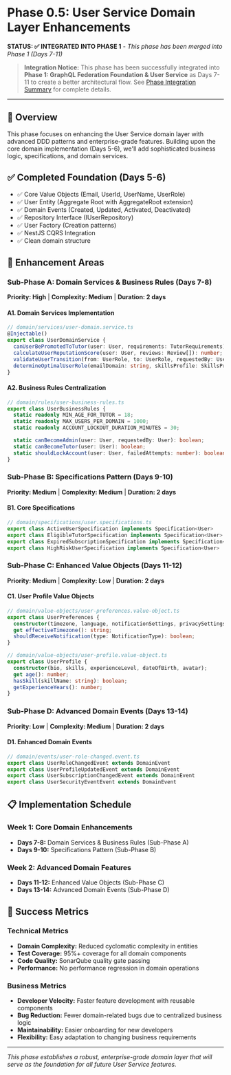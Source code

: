 # Phase 0.5: User Service Domain Layer Enhancements

**STATUS: ✅ INTEGRATED INTO PHASE 1** - _This phase has been merged into Phase 1 (Days 7-11)_

> **Integration Notice:** This phase has been successfully integrated into **Phase 1: GraphQL Federation Foundation & User Service** as Days 7-11 to create a better architectural flow. See [Phase Integration Summary](../reference/phase-integration-summary.md) for complete details.

---

## 🎯 Overview

This phase focuses on enhancing the User Service domain layer with advanced DDD patterns and enterprise-grade features. Building upon the core domain implementation (Days 5-6), we'll add sophisticated business logic, specifications, and domain services.

## ✅ Completed Foundation (Days 5-6)

- ✅ Core Value Objects (Email, UserId, UserName, UserRole)
- ✅ User Entity (Aggregate Root with AggregateRoot extension)
- ✅ Domain Events (Created, Updated, Activated, Deactivated)
- ✅ Repository Interface (IUserRepository)
- ✅ User Factory (Creation patterns)
- ✅ NestJS CQRS Integration
- ✅ Clean domain structure

## 🚀 Enhancement Areas

### **Sub-Phase A: Domain Services & Business Rules (Days 7-8)**

**Priority: High** | **Complexity: Medium** | **Duration: 2 days**

#### **A1. Domain Services Implementation**

```typescript
// domain/services/user-domain.service.ts
@Injectable()
export class UserDomainService {
  canUserBePromotedToTutor(user: User, requirements: TutorRequirements): boolean;
  calculateUserReputationScore(user: User, reviews: Review[]): number;
  validateUserTransition(from: UserRole, to: UserRole, requestedBy: User): void;
  determineOptimalUserRole(emailDomain: string, skillsProfile: SkillsProfile): UserRole;
}
```

#### **A2. Business Rules Centralization**

```typescript
// domain/rules/user-business-rules.ts
export class UserBusinessRules {
  static readonly MIN_AGE_FOR_TUTOR = 18;
  static readonly MAX_USERS_PER_DOMAIN = 1000;
  static readonly ACCOUNT_LOCKOUT_DURATION_MINUTES = 30;

  static canBecomeAdmin(user: User, requestedBy: User): boolean;
  static canBecomeTutor(user: User): boolean;
  static shouldLockAccount(user: User, failedAttempts: number): boolean;
}
```

### **Sub-Phase B: Specifications Pattern (Days 9-10)**

**Priority: Medium** | **Complexity: Medium** | **Duration: 2 days**

#### **B1. Core Specifications**

```typescript
// domain/specifications/user.specifications.ts
export class ActiveUserSpecification implements Specification<User>
export class EligibleTutorSpecification implements Specification<User>
export class ExpiredSubscriptionSpecification implements Specification<User>
export class HighRiskUserSpecification implements Specification<User>
```

### **Sub-Phase C: Enhanced Value Objects (Days 11-12)**

**Priority: Medium** | **Complexity: Low** | **Duration: 2 days**

#### **C1. User Profile Value Objects**

```typescript
// domain/value-objects/user-preferences.value-object.ts
export class UserPreferences {
  constructor(timezone, language, notificationSettings, privacySettings);
  get effectiveTimezone(): string;
  shouldReceiveNotification(type: NotificationType): boolean;
}

// domain/value-objects/user-profile.value-object.ts
export class UserProfile {
  constructor(bio, skills, experienceLevel, dateOfBirth, avatar);
  get age(): number;
  hasSkill(skillName: string): boolean;
  getExperienceYears(): number;
}
```

### **Sub-Phase D: Advanced Domain Events (Days 13-14)**

**Priority: Low** | **Complexity: Medium** | **Duration: 2 days**

#### **D1. Enhanced Domain Events**

```typescript
// domain/events/user-role-changed.event.ts
export class UserRoleChangedEvent extends DomainEvent
export class UserProfileUpdatedEvent extends DomainEvent
export class UserSubscriptionChangedEvent extends DomainEvent
export class UserSecurityEventEvent extends DomainEvent
```

## 📋 Implementation Schedule

### **Week 1: Core Domain Enhancements**

- **Days 7-8:** Domain Services & Business Rules (Sub-Phase A)
- **Days 9-10:** Specifications Pattern (Sub-Phase B)

### **Week 2: Advanced Domain Features**

- **Days 11-12:** Enhanced Value Objects (Sub-Phase C)
- **Days 13-14:** Advanced Domain Events (Sub-Phase D)

## 🎯 Success Metrics

### **Technical Metrics**

- **Domain Complexity:** Reduced cyclomatic complexity in entities
- **Test Coverage:** 95%+ coverage for all domain components
- **Code Quality:** SonarQube quality gate passing
- **Performance:** No performance regression in domain operations

### **Business Metrics**

- **Developer Velocity:** Faster feature development with reusable components
- **Bug Reduction:** Fewer domain-related bugs due to centralized business logic
- **Maintainability:** Easier onboarding for new developers
- **Flexibility:** Easy adaptation to changing business requirements

---

_This phase establishes a robust, enterprise-grade domain layer that will serve as the foundation for all future User Service features._

